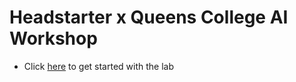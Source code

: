 # Headstarter x Queens College AI Workshop

- Click [here](https://colab.research.google.com/github/team-headstart/QC-Lab/blob/main/Headstarter_x_QC_AI_Lab.ipynb) to get started with the lab
